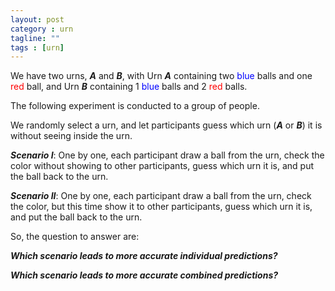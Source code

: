 ```yaml
---
layout: post
category : urn
tagline: ""
tags : [urn]
---
```


We have two urns, ***A*** and ***B***, with Urn ***A*** containing two <font color='blue'>blue</font> balls and one <font color='red'>red</font> ball, and Urn ***B*** containing 1 <font color='blue'>blue</font> balls and 2 <font color='red'>red</font> balls. 

The following experiment is conducted to a group of people.

We randomly select a urn, and let participants guess which urn (***A*** or ***B***) it is without seeing inside the urn.

***Scenario I***:
One by one, each participant draw a ball from the urn, check the color without showing to other participants, guess which urn it is, and put the ball back to the urn.

***Scenario II***:
One by one, each participant draw a ball from the urn, check the color, but this time show it to other participants, guess which urn it is, and put the ball back to the urn.

So, the question to answer are:
 
***Which scenario leads to more accurate individual predictions?***

***Which scenario leads to more accurate combined predictions?***
